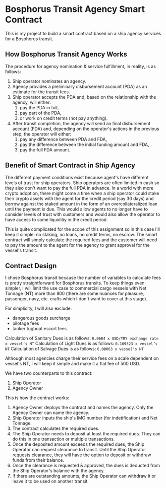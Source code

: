 # Bosphorus Transit Agency Smart Contract
This is my project to build a smart contract based on a ship agency services for a Bosphorus transit.

## How Bosphorus Transit Agency Works
The procedure for agency nomination & service fulfillment, in reality, is as follows:
1. Ship operator nominates an agency.
2. Agency provides a preliminary disbursement account (PDA) as an estimate for the transit fees.
3. Ship operator accepts the PDA and, based on the relationship with the agency, will either:
    1. pay the PDA in full, 
    2. pay part of the PDA,
    3. or work on credit terms (not pay anything).
4. After transit completion, the agency will send an final disbursement account (FDA) and, depending on the operator's actions in the previous step, the operator will either:
    1. pay any difference between PDA and FDA,
    2. pay the difference between the initial funding amount and FDA,
    3. pay the full FDA amount.

## Benefit of  Smart Contract in Ship Agency
The different payment conditions exist because agent's have different levels of trust for ship operators.  Ship operators are often limited in cash so they also don't want to pay the full PDA in advance.  In a world with more crypto adoption, there might come a time when a ship operator could stake their crypto assets with the agent for the credit period (say 30 days) and borrow against the staked amount in the form of an overcollateralized loan until the payment is due.  This would allow agents to no longer have to consider levels of trust with customers and would also allow the operator to have access to some liquiditiy in the credit period.

This is quite complicated for the scope of this assignment so in this case I'll keep it simple: no staking, no loans, no credit terms, no escrow.  The smart contract will simply calculate the required fees and the customer will need to pay the amount to the agent for the agency to grant approval for the vessel's transit.

## Contract Design
I chose Bosphorus transit because the number of variables to calculate fees is pretty straightforward for Bosphorus transits.  To keep things even simpler, I will limit the use case to commercial cargo vessels with Net Tonnage (NT) more than 800 (there are some nuances for pleasure, passenger, navy, etc. crafts which I don't want to cover at this stage).

For simplicity, I will also exclude:
- dangerous goods surcharge
- pilotage fees
- tanker tugboat escort fees

Calculation of Sanitary Dues is as follows: `0.0604 x USD/TRY exchange rate x vessel’s NT`
Calculation of Light Dues is as follows: `0.169323 x vessel’s NT`
Calculation of Salvage Dues is as follows: `0.08063 x vessel's NT`

Although most agencies charge their service fees on a scale dependent on vessel's NT, I will keep it simple and make it a flat fee of 500 USD.

We have two counterparts to this contract:
1. Ship Operator
2. Agency Owner

This is how the contract works:
1. Agency Owner deploys the contract and names the agency.  Only the Agency Owner can name the agency.
2. Ship Operator inputs the ship's IMO number (for indetification) and Net Tonnage.
3. The contract calculates the required dues.
4. The Ship Operator needs to deposit at least the required dues.  They can do this in one transaction or multiple transactions.
5. Once the deposited amount exceeds the required dues, the Ship Operator can request clearance to transit.  Until the Ship Operator requests clearance, they will have the option to deposit or withdraw funds from their balance.
6. Once the clearance is requested & approved, the dues is deducted from the Ship Operator's balance with the agency.
7. If there are outstanding amounts, the Ship Operator can withdraw it or leave it to be used on another transit.